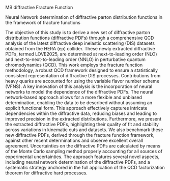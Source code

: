 MB diffractive Fracture Function

Neural Network determination of diffractive parton distribution functions in the framework of fracture functions


The objective of this study is to derive a new set of diffractive parton distribution functions (diffractive PDFs) 
through a comprehensive QCD analysis of the latest diffractive deep inelastic scattering (DIS) datasets obtained 
from the HERA \(ep\) collider. These newly extracted diffractive PDFs, termed LOVE2025, 
are determined at next-to-leading order (NLO) and next-to-next-to-leading order 
(NNLO) in perturbative quantum chromodynamics (QCD). This work employs the fracture 
function methodology, a robust QCD framework designed to ensure a statistically consistent 
representation of diffractive DIS processes. Contributions from heavy quarks are accounted for 
using the variable flavor number scheme (VFNS).
A key innovation of this analysis is the incorporation of neural networks to model the 
dependence of the diffractive PDFs. The neural network-based approach allows for a more flexible 
and unbiased determination, enabling the data to be described without assuming an explicit functional form. 
This approach effectively captures intricate dependencies within the diffractive data, 
reducing biases and leading to improved precision in the extracted distributions. 
Furthermore, we present the extracted diffractive PDFs, highlighting their quality of fit and 
stability across variations in kinematic cuts and datasets. We also benchmark these new diffractive PDFs, 
derived through the fracture function framework, against other recent determinations and observe 
excellent overall agreement. 
Uncertainties on the diffractive PDFs are
calculated by means of the Monte Carlo sampling method properly accounting for all sources of experimental uncertainties. 
The approach features several novel aspects, including neural network 
determination of the diffractive PDFs, and a systematic strategy anchored in the full application of 
the QCD factorization theorem for diffractive hard processes.
